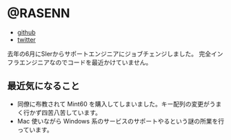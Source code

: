 # @RASENN

* [github](https://github.com/rasenn)
* [twitter](https://twitter.com/rasenn)

去年の6月にSIerからサポートエンジニアにジョブチェンジしました。
完全インフラエンジニアなのでコードを最近かけていません。


## 最近気になること

* 同僚に布教されて Mint60 を購入してしまいました。キー配列の変更がうまく行かず四苦八苦しています。
* Mac 使いながら Windows 系のサービスのサポートやるという謎の所業を行っています。

